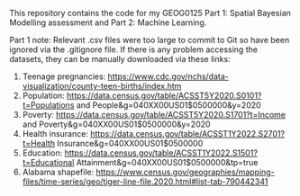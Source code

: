 This repository contains the code for my GEOG0125 Part 1: Spatial Bayesian Modelling assessment and Part 2: Machine Learning. 

Part 1 note:
Relevant .csv files were too large to commit to Git so have been ignored via the .gitignore file. If there is any problem accessing the datasets, they can be manually downloaded via these links:

1. Teenage pregnancies: https://www.cdc.gov/nchs/data-visualization/county-teen-births/index.htm
2. Population: https://data.census.gov/table/ACSST5Y2020.S0101?t=Populations and People&g=040XX00US01$0500000&y=2020
3. Poverty: https://data.census.gov/table/ACSST5Y2020.S1701?t=Income and Poverty&g=040XX00US01$0500000&y=2020
4. Health insurance: https://data.census.gov/table/ACSST1Y2022.S2701?t=Health Insurance&g=040XX00US01$0500000
5. Education: https://data.census.gov/table/ACSST1Y2022.S1501?t=Educational Attainment&g=040XX00US01$0500000&tp=true
6. Alabama shapefile: https://www.census.gov/geographies/mapping-files/time-series/geo/tiger-line-file.2020.html#list-tab-790442341
